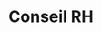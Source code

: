 ---
tags: entreprise_cards
cardOrder: order:1;
wrapColor: yellow_wrap
title: Conseil RH
image: /img/conseil_rh.png
imgClass: h-100
altImage: Conseil RH
jqueryClass: conseil
bgColor:  bg_yellow
backTitleColor: blue
textColor: blue
description: ["Ponctuel ou permanent", "Un véritable support pour:"]
descriptionListItem: ["Entreprises","Associations", "Particuliers","IRP","Médecins (généralistes, du travail)"]
buttonBack: card_btn_back
---